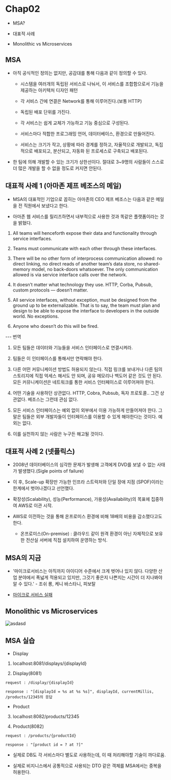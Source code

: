 # Chap02

 - MSA?
 
 - 대표적 사례
 
 - Monolithic vs Microservices
 
 ## MSA
 - 아직 공식적인 정의는 없지만, 공감대를 통해 다음과 같이 정의할 수 있다.

   - 시스템을 여러개의 독립된 서비스로 나눠서, 이 서비스를 조합함으로서 기능을 제공하는 아키텍처 디자인 패턴
 
   - 각 서비스 간에 연결은 Network를 통해 이루어진다.(보통 HTTP)
 
   - 독립된 배포 단위를 가진다.
 
   - 각 서비스는 쉽게 교체가 가능하고 기능 중심으로 구성된다.
 
   - 서비스마다 적합한 프로그래밍 언어, 데이터베이스, 환경으로 만들어진다.
 
   - 서비스는 크기가 작고, 상황에 따라 경계를 정하고, 자율적으로 개발되고, 독집적으로 배포되고, 분산되고, 자동화 된 프로세스로 구축되고 배포된다.
 
 - 한 팀에 의해 개발할 수 있는 크기가 상한선이다. 절대로 3~9명의 사람들이 스스로 더 많은 개발을 할 수 없을 정도로 커지면 안된다.
 
  
 ## 대표적 사례 1 (아마존 제프 베조스의 메일)
 
 - MSA의 대표적인 기업으로 꼽히는 아마존의 CEO 제프 베조스는 다음과 같은 메일을 전 직원에서 보냈다고 한다.
 
 - 아마존 웹 서비스를 릴리즈하면서 내부적으로 사용한 것과 똑같은 플랫폼이라는 것을 밝혔다.
 
 
  1. All teams will henceforth expose their data and functionality through service interfaces.
  
  2. Teams must communicate with each other through these interfaces.
  
  3. There will be no other form of interprocess communication allowed: no direct linking, no direct reads of another team’s data store, no shared-memory model, no back-doors whatsoever. The only communication allowed is via service interface calls over the network.
  
  4. It doesn’t matter what technology they use. HTTP, Corba, Pubsub, custom protocols — doesn’t matter.
  
  5. All service interfaces, without exception, must be designed from the ground up to be externalizable. That is to say, the team must plan and design to be able to expose the interface to developers in the outside world. No exceptions.
 
  6. Anyone who doesn’t do this will be fired.
  
  --- 번역
 
  1. 모든 팀들은 데이터와 기능들을 서비스 인터페이스로 연결시켜라.
  
  2. 팀들은 이 인터페이스를 통해서만 연락해야 한다.
  
  3. 다른 어떤 커뮤니케이션 방법도 허용되지 않는다. 직접 링크를 보내거나 다른 팀의 스토리지에 직접 억세스 해서도 안 되며, 공유 메모리나 백도어 같은 것도 안 된다. 모든 커뮤니케이션은 네트워크를 통한 서비스 인터페이스로 이루어져야 한다.
  
  4. 어떤 기술을 사용하던 상관없다. HTTP, Cobra, Pubsub, 독자 프로토콜.. 그건 상관없다. 베조스는 그런데 관심 없다.
  
  5. 모든 서비스 인터페이스는 예외 없이 외부에서 이용 가능하게 만들어져야 한다. 그 말은 팀들은 외부 개발자들이 인터페이스를 이용할 수 있게 해야한다는 것이다. 예외는 없다.
  
  6. 이를 실천하지 않는 사람은 누구든 해고될 것이다.
  
  
 ## 대표적 사례 2 (넷플릭스)
 
  - 2008년 데이터베이스의 심각한 문제가 발생해 고객에게 DVD를 보낼 수 없는 사태가 발생했다.(Sigle points of failure)
  
  - 이 후, Scale-up 확장만 가능한 인프라 스트럭처와 단일 장애 지점 (SPOF)이라는 한계에서 벗어나겠다고 선언했다.
  
  - 확장성(Scalability), 성능(Performance), 가용성(Availability)의 목표에 집중하여 AWS로 이관 시작.
  
  - AWS로 이전하는 것을 통해 온프로미스 환경에 비해 18배의 비용을 감소했다고도 한다.
     * 온프로미스(On-premise) : 클라우드 같이 원격 환경이 아닌 자체적으로 보유한 전산실 서버에 직접 설치하여 운영하는 방식.
  
  
  ## MSA의 지금
  
  - '마이크로서비스는 아직까지 아이디어 수준에서 크게 벗어나 있지 않다. 다양한 산업 분야에서 폭넓게 적용되고 있지만, 그것기 좋은지 나쁜지는 시간이 더 지나봐야 알 수 있다.' - 조쉬 롱, 케니 바스타니, 피보탈
  
  - [마이크로 서비스 실패](http://www.ciokorea.com/news/39258)
  
  ## Monolithic vs Microservices

![asdasd](https://user-images.githubusercontent.com/43510811/62443835-d5b69180-b796-11e9-9877-51601c42ef8f.png)
 
  ## MSA 실습
  
  - Display
  
   1. localhost:8081/displays/{displayId}
   
   2. Display(8081)
   ~~~ 
   request : /display/{displayId}
   
   response : "[displayId = %s at %s %s]", displayId, currentMillis, /products/12345의 응답
   
   ~~~
   
  - Product
    
   3. localhost:8082/products/12345
   
   4. Product(8082)
   
   
   ~~~
   request : /products/{productId}
   
   response : "[product id = ? at ?]"
   ~~~
   
   - 실제로 DB도 각 서비스마다 별도로 사용하는데, 이 때 처리해야할 기술이 까다로움.
   
   - 실제로 비지니스에서 공통적으로 사용되는 DTO 같은 객체를 MSA에서는 중복을 허용한다.
   
   